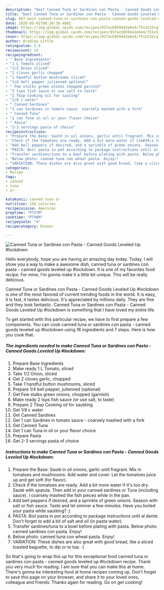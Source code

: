 ```yaml
---
description: "best Canned Tuna or Sardines con Pasta - Canned Goods Leveled Up #lockdown recipes ever | how to make the best Canned Tuna or Sardines con Pasta - Canned Goods Leveled Up #lockdown"
title: "best Canned Tuna or Sardines con Pasta - Canned Goods Leveled Up #lockdown recipes ever | how to make the best Canned Tuna or Sardines con Pasta - Canned Goods Leveled Up #lockdown"
slug: 667-best-canned-tuna-or-sardines-con-pasta-canned-goods-leveled-up-lockdown-recipes-ever-how-to-make-the-best-canned-tuna-or-sardines-con-pasta-canned-goods-leveled-up-lockdown
date: 2020-05-01T08:20:39.480Z
image: https://img-global.cpcdn.com/recipes/937acb959442e6e4/751x532cq70/canned-tuna-or-sardines-con-pasta-canned-goods-leveled-up-lockdown-recipe-main-photo.jpg
thumbnail: https://img-global.cpcdn.com/recipes/937acb959442e6e4/751x532cq70/canned-tuna-or-sardines-con-pasta-canned-goods-leveled-up-lockdown-recipe-main-photo.jpg
cover: https://img-global.cpcdn.com/recipes/937acb959442e6e4/751x532cq70/canned-tuna-or-sardines-con-pasta-canned-goods-leveled-up-lockdown-recipe-main-photo.jpg
author: Bradley Little
ratingvalue: 3.8
reviewcount: 14
recipeingredient:
- " Base Ingredients"
- "1 L Tomato sliced"
- "1/2 Onion sliced"
- "2 cloves garlic chopped"
- "1 handful button mushrooms sliced"
- "1/4 bell pepper julienned optional"
- " Few stalks green onions chopped garnish"
- "2 tsps fish sauce or use salt to taste"
- "2 Tbsp Cooking oil for sauting"
- "1/8 c water"
- " Canned Sardines"
- "1 can Sardines in tomato sauce  coarsely mashed with a fork"
- " Canned Tuna"
- "1 can Tuna in oil or your flavor choice"
- " Pasta"
- "2-3 servings pasta of choice"
recipeinstructions:
- "Prepare the Base: Sauté in oil onions, garlic until fragrant. Mix in tomatoes and mushrooms. Add water and cover. Let the tomatoes juice up and get soft (for flavor)."
- "Check if the tomatoes are ready. Add a bit more water if it&#39;s too dry. Sauté with spatula. Then add in your canned sardines or Tuna (including sauce). I coarsely mashed the fish pieces while in the pan."
- "Add bell peppers if desired, and a sprinkle of green onions. Season with salt or fish sauce. Taste and let simmer a few minutes. Have you boiled your pasta while sautéing? :)"
- "PASTA: Boil pasta in pot according to package instructions until al denté. Don&#39;t forget to add a bit of salt and oil (in pasta water)."
- "Transfer sardines/tuna to a bowl before plating with pasta. Below photo: canned sardines con pasta. Enjoy!"
- "Below photo: canned tuna con wheat pasta. Enjoy!"
- "VARIATION: These dishes are also great with good bread, like a sliced toasted baguette, to dip or to top. :)"
categories:
- Recipe
tags:
- canned
- tuna
- or

katakunci: canned tuna or 
nutrition: 158 calories
recipecuisine: American
preptime: "PT27M"
cooktime: "PT46M"
recipeyield: "4"
recipecategory: Dinner

---
```



![Canned Tuna or Sardines con Pasta - Canned Goods Leveled Up #lockdown](https://img-global.cpcdn.com/recipes/937acb959442e6e4/751x532cq70/canned-tuna-or-sardines-con-pasta-canned-goods-leveled-up-lockdown-recipe-main-photo.jpg)

Hello everybody, hope you are having an amazing day today. Today, I will show you a way to make a awesome dish, canned tuna or sardines con pasta - canned goods leveled up #lockdown. It is one of my favorites food recipe. For mine, I'm gonna make it a little bit unique. This will be really delicious.



Canned Tuna or Sardines con Pasta - Canned Goods Leveled Up #lockdown is one of the most favored of current trending foods in the world. It is easy, it is fast, it tastes delicious. It's appreciated by millions daily. They are fine and they look fantastic. Canned Tuna or Sardines con Pasta - Canned Goods Leveled Up #lockdown is something that I have loved my entire life.


To get started with this particular recipe, we have to first prepare a few components. You can cook canned tuna or sardines con pasta - canned goods leveled up #lockdown using 16 ingredients and 7 steps. Here is how you cook that.

<!--inarticleads1-->

##### The ingredients needed to make Canned Tuna or Sardines con Pasta - Canned Goods Leveled Up #lockdown:

1. Prepare  Base Ingredients
1. Make ready 1 L Tomato, sliced
1. Take 1/2 Onion, sliced
1. Get 2 cloves garlic, chopped
1. Take 1 handful button mushrooms, sliced
1. Prepare 1/4 bell pepper, julienned (optional)
1. Get  Few stalks green onions, chopped (garnish)
1. Make ready 2 tsps fish sauce (or use salt, to taste)
1. Prepare 2 Tbsp Cooking oil for sautéing
1. Get 1/8 c water
1. Get  Canned Sardines
1. Get 1 can Sardines in tomato sauce - coarsely mashed with a fork
1. Get  Canned Tuna
1. Get 1 can Tuna in oil or your flavor choice
1. Prepare  Pasta
1. Get 2-3 servings pasta of choice




<!--inarticleads2-->

##### Instructions to make Canned Tuna or Sardines con Pasta - Canned Goods Leveled Up #lockdown:

1. Prepare the Base: Sauté in oil onions, garlic until fragrant. Mix in tomatoes and mushrooms. Add water and cover. Let the tomatoes juice up and get soft (for flavor).
1. Check if the tomatoes are ready. Add a bit more water if it&#39;s too dry. Sauté with spatula. Then add in your canned sardines or Tuna (including sauce). I coarsely mashed the fish pieces while in the pan.
1. Add bell peppers if desired, and a sprinkle of green onions. Season with salt or fish sauce. Taste and let simmer a few minutes. Have you boiled your pasta while sautéing? :)
1. PASTA: Boil pasta in pot according to package instructions until al denté. Don&#39;t forget to add a bit of salt and oil (in pasta water).
1. Transfer sardines/tuna to a bowl before plating with pasta. Below photo: canned sardines con pasta. Enjoy!
1. Below photo: canned tuna con wheat pasta. Enjoy!
1. VARIATION: These dishes are also great with good bread, like a sliced toasted baguette, to dip or to top. :)




So that's going to wrap this up for this exceptional food canned tuna or sardines con pasta - canned goods leveled up #lockdown recipe. Thank you very much for reading. I am sure that you can make this at home. There's gonna be interesting food at home recipes coming up. Don't forget to save this page on your browser, and share it to your loved ones, colleague and friends. Thanks again for reading. Go on get cooking!
